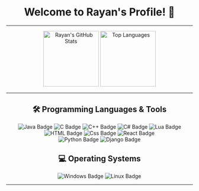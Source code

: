 <h1 align="center">Welcome to Rayan's Profile! 👋</h1>

---

<div align="center">
  <img src="https://github-readme-stats.vercel.app/api?username=rayankombargi&show_icons=true&theme=radical" alt="Rayan's GitHub Stats" height="150" />
  <img src="https://github-readme-stats.vercel.app/api/top-langs/?username=rayankombargi&layout=compact&theme=radical" alt="Top Languages" height="150" />
</div>

---

<h2 align="center">🛠️ Programming Languages & Tools</h2>

<div align="center">
  <img src="https://img.shields.io/badge/Java-ED8B00?style=for-the-badge&logo=java&logoColor=white" alt="Java Badge" />
  <img src="https://img.shields.io/badge/C-A8B9CC?style=for-the-badge&logo=c&logoColor=white" alt="C Badge" />
  <img src="https://img.shields.io/badge/C++-00599C?style=for-the-badge&logo=cplusplus&logoColor=white" alt="C++ Badge" />
  <img src="https://img.shields.io/badge/C%23-239120?style=for-the-badge&logo=csharp&logoColor=white" alt="C# Badge" />
  <img src="https://img.shields.io/badge/Lua-2C2D72?style=for-the-badge&logo=lua&logoColor=white" alt="Lua Badge" />
</div>

<div align="center">
    <img src="https://img.shields.io/badge/HTML-5-orange?style=for-the-badge&logo=HTML&logoColor=white" alt="HTML Badge" >
    <img src="https://img.shields.io/badge/-CSS3-1572B6?logo=css3&logoColor=white&style=for-the-badge" alt="Css Badge">
    <img src="https://img.shields.io/badge/-React-61DAFB?logo=react&logoColor=white&style=for-the-badge" alt="React Badge">
</div>


<div align="center">
    <img src="https://img.shields.io/badge/Python?style=for-the-badge&logo=Python&logoColor=white" alt="Python Badge" >
    <img src="https://img.shields.io/badge/Django?logo=react&logoColor=white&style=for-the-badge" alt="Django Badge">
</div>


<h2 align="center">💻 Operating Systems</h2>

<div align="center">
  <img src="https://img.shields.io/badge/Windows-0078D6?style=for-the-badge&logo=windows&logoColor=white" alt="Windows Badge" />
  <img src="https://img.shields.io/badge/Linux-FCC624?style=for-the-badge&logo=linux&logoColor=black" alt="Linux Badge" />
</div>

---
